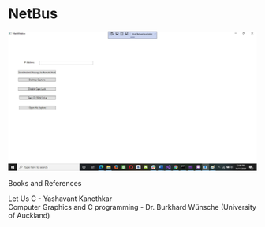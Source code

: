 # NetBus
 
 
 ![Test](https://github.com/mosesnova/NetBus/blob/main/NetBus.jpg)
 
 
 Books and References
 
 Let Us C - Yashavant Kanethkar <br />
 Computer Graphics and C programming - Dr. Burkhard Wünsche (University of Auckland)
